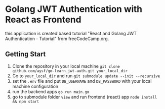 # Golang JWT Authentication with React as Frontend

this application is created based tutorial "React and Golang JWT Authentication - Tutorial" from freeCodeCamp.org.

## Getting Start

1. Clone the repository in your local machine `git clone github.com/aysf/go-learn_jwt-auth.git your_local_dir`
2. Go to `your_local_dir` and run `git submodule update --init --recursive`
3. set the `.env` file and put `DB_USERNAME` and `DB_PASSWORD` with your local machine configuration
4. run the backend apps `go run main.go`
5. go to submodule folder `view` and run frontend (react) app `node install && npm start`
